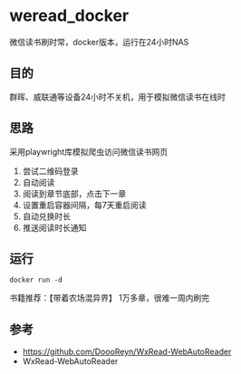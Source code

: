 # weread_docker
微信读书刷时常，docker版本，运行在24小时NAS


## 目的

群晖、威联通等设备24小时不关机，用于模拟微信读书在线时

## 思路

采用playwright库模拟爬虫访问微信读书网页

1. 尝试二维码登录
2. 自动阅读
3. 阅读到章节底部，点击下一章
4. 设置重启容器间隔，每7天重启阅读
5. 自动兑换时长
6. 推送阅读时长通知


## 运行

`docker run -d `


书籍推荐：【带着农场混异界】 1万多章，很难一周内刷完

## 参考

- https://github.com/DoooReyn/WxRead-WebAutoReader
- WxRead-WebAutoReader
